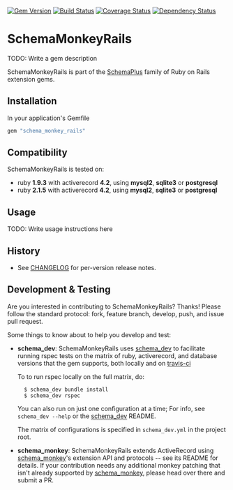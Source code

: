 [![Gem Version](https://badge.fury.io/rb/schema_monkey_rails.svg)](http://badge.fury.io/rb/schema_monkey_rails)
[![Build Status](https://secure.travis-ci.org/SchemaPlus/schema_monkey_rails.svg)](http://travis-ci.org/SchemaPlus/schema_monkey_rails)
[![Coverage Status](https://img.shields.io/coveralls/SchemaPlus/schema_monkey_rails.svg)](https://coveralls.io/r/SchemaPlus/schema_monkey_rails)
[![Dependency Status](https://gemnasium.com/lomba/schema_monkey_rails.svg)](https://gemnasium.com/SchemaPlus/schema_monkey_rails)

# SchemaMonkeyRails

TODO: Write a gem description

SchemaMonkeyRails is part of the [SchemaPlus](https://github.com/SchemaPlus/) family of Ruby on Rails extension gems.

## Installation

In your application's Gemfile

```ruby
gem "schema_monkey_rails"
```
## Compatibility

SchemaMonkeyRails is tested on:

<!-- SCHEMA_DEV: MATRIX - begin -->
<!-- These lines are auto-generated by schema_dev based on schema_dev.yml -->
* ruby **1.9.3** with activerecord **4.2**, using **mysql2**, **sqlite3** or **postgresql**
* ruby **2.1.5** with activerecord **4.2**, using **mysql2**, **sqlite3** or **postgresql**

<!-- SCHEMA_DEV: MATRIX - end -->

## Usage

TODO: Write usage instructions here

## History

*   See [CHANGELOG](CHANGELOG.md) for per-version release notes.

## Development & Testing

Are you interested in contributing to SchemaMonkeyRails?  Thanks!  Please follow the standard protocol: fork, feature branch, develop, push, and issue pull request.

Some things to know about to help you develop and test:

* **schema_dev**:  SchemaMonkeyRails uses [schema_dev](https://github.com/SchemaPlus/schema_dev) to
  facilitate running rspec tests on the matrix of ruby, activerecord, and database
  versions that the gem supports, both locally and on
  [travis-ci](http://travis-ci.org/SchemaPlus/schema_monkey_rails)

  To to run rspec locally on the full matrix, do:

        $ schema_dev bundle install
        $ schema_dev rspec

  You can also run on just one configuration at a time;  For info, see `schema_dev --help` or the [schema_dev](https://github.com/SchemaPlus/schema_dev) README.

  The matrix of configurations is specified in `schema_dev.yml` in
  the project root.

* **schema_monkey**: SchemaMonkeyRails extends ActiveRecord using
  [schema_monkey](https://github.com/SchemaPlus/schema_monkey)'s extension API and protocols -- see its README for details.  If your contribution needs any additional monkey patching that isn't already supported by [schema_monkey](https://github.com/SchemaPlus/schema_monkey), please head over there and submit a PR.
